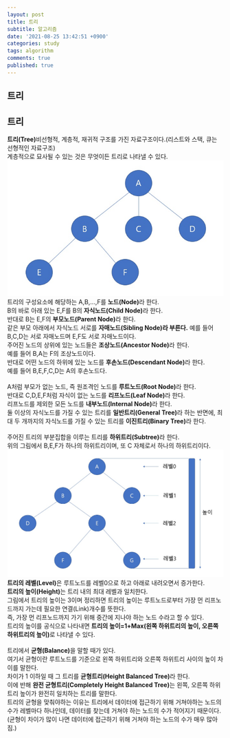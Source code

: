 ```yaml
---
layout: post
title: 트리
subtitle: 알고리즘
date: '2021-08-25 13:42:51 +0900'
categories: study
tags: algorithm
comments: true
published: true
---
```

## 트리
<h2>트리</h2>
<strong>트리(Tree)</strong>비선형적, 계층적, 재귀적 구조를 가진 자료구조이다.(리스트와 스택, 큐는 선형적인 자료구조)<br>
계층적으로 묘사될 수 있는 것은 무엇이든 트리로 나타낼 수 있다.<br>
<img src="/assets/img/tree1.jpg" title="트리" alt="아무거나"/>
트리의 구성요소에 해당하는 A,B,...,F를 <strong>노드(Node)</strong>라 한다.<br>
B의 바로 아래 있는 E,F를 B의 <strong>자식노드(Child Node)</strong>라 한다.<br>
반대로 B는 E,F의 <strong>부모노드(Parent Node)</strong>라 한다.<br>
같은 부모 아래에서 자식노드 서로를 <strong>자매노드(Sibling Node)라 부른다.</strong>
예를 들어 B,C,D는 서로 자매노드며 E,F도 서로 자매노드이다.<br>
주어진 노드의 상위에 있는 노드들은 <strong>조상노드(Ancestor Node)</strong>라 한다.<br>
예를 들어 B,A는 F의 조상노드이다.<br>
반대로 어떤 노드의 하위에 있는 노드를 <strong>후손노드(Descendant Node)</strong>라 한다.<br>
예를 들어 B,E,F,C,D는 A의 후손노드다.<br>
<br>
A처럼 부모가 없는 노드, 즉 원조격인 노드를 <strong>루트노드(Root Node)</strong>라 한다.<br>
반대로 C,D,E,F처럼 자식이 없는 노드를 <strong>리프노드(Leaf Node)</strong>라 한다.<br>
리프노드를 제외한 모든 노드를 <strong>내부노드(Internal Node)</strong>라 한다.
<br>
둘 이상의 자식노드를 가질 수 있는 트리를 <strong>일반트리(General Tree)</strong>라 하는 반면에,
최대 두 개까지의 자식노드를 가질 수 있는 트리를 <strong>이진트리(Binary Tree)</strong>라 한다.<br>
<br>
주어진 트리의 부분집합을 이루는 트리를 <strong>하위트리(Subtree)</strong>라 한다.<br>
위의 그림에서 B,E,F가 하나의 하위트리이며, 또 C 자체로서 하나의 하위트리이다.<br>
<img src="/assets/img/tree2.jpg" title="트리" alt="아무거나"/>
<strong>트리의 레벨(Level)</strong>은 루트노드를 레벨0으로 하고 아래로 내려오면서 증가한다.<br>
<strong>트리의 높이(Height)</strong>는 트리 내의 최대 레벨과 일치한다.<br>
그림에서 트리의 높이는 3이며 정리하면 트리의 높이는 루트노드로부터 가장 먼 리프노드까지 가는데 필요한 연결(Link)개수를 뜻한다.<br>
즉, 가장 먼 리프노드까지 가기 위해 중간에 지나야 하는 노드 수라고 할 수 있다.<br>
트리의 높이를 공식으로 나타내면 <strong>트리의 높이=1+Max(왼쪽 하위트리의 높이, 오른쪽 하위트리의 높이)</strong>로 나타낼 수 있다.<br>
<br>
트리에서 <strong>균형(Balance)</strong>을 말할 때가 있다.<br>
여기서 균형이란 루트노드를 기준으로 왼쪽 하위트리와 오른쪽 하위트리 사이의 높이 차이를 말한다.<br>
차이가 1 이하일 때 그 트리를 <strong>균형트리(Height Balanced Tree)</strong>라 한다.<br>
이에 반해 <strong>완전 균형트리(Completely Height Balanced Tree)</strong>는 왼쪽, 오른쪽 하위트리 높이가 완전히 일치하는 트리를 말한다.<br>
트리의 균형을 맞춰야하는 이유는 트리에서 데이터에 접근하기 위해 거쳐야하는 노드의 수가 레벨마다 하나인데, 데이터를 찾는데 거쳐야 하는 노드의
수가 적어지기 때문이다.(균형이 차이가 많이 나면 데이터에 접근하기 위해 거쳐야 하는 노드의 수가 매우 많아짐.)<br>

